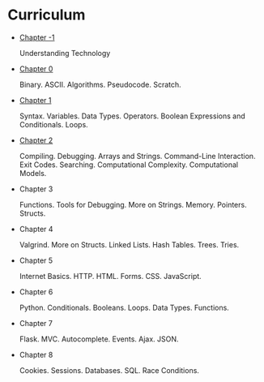 # Curriculum

- [Chapter -1](understanding_technology)

   Understanding Technology
- [Chapter 0](0)

   Binary. ASCII. Algorithms. Pseudocode. Scratch.
- [Chapter 1](1)
   
   Syntax. Variables. Data Types. Operators. Boolean Expressions and Conditionals. Loops.
- [Chapter 2](2)

   Compiling. Debugging. Arrays and Strings. Command-Line Interaction. Exit Codes. Searching. Computational Complexity. Computational Models.
- Chapter 3
   
   Functions. Tools for Debugging. More on Strings. Memory. Pointers. Structs.
- Chapter 4

   Valgrind. More on Structs. Linked Lists. Hash Tables. Trees. Tries.
- Chapter 5
   
   Internet Basics. HTTP. HTML. Forms. CSS. JavaScript.
- Chapter 6

   Python. Conditionals. Booleans. Loops. Data Types. Functions.
- Chapter 7

   Flask. MVC. Autocomplete. Events. Ajax. JSON.
- Chapter 8

   Cookies. Sessions. Databases. SQL. Race Conditions.
